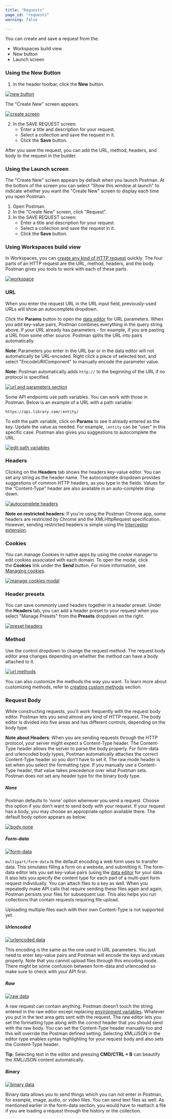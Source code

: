 ```yaml
---
title: "Requests"
page_id: "requests"
warning: false

---
```


You can create and save a request from the:
* Workspaces build view
* New button
* Launch screen


### Using the New Button

1. In the header toolbar, click the **New** button.

[![new button](https://s3.amazonaws.com/postman-static-getpostman-com/postman-docs/WS-HeaderToolBar-new+button1.png)](https://s3.amazonaws.com/postman-static-getpostman-com/postman-docs/WS-HeaderToolBar-new+button1.png)

The "Create New" screen appears.

[![create screen](https://s3.amazonaws.com/postman-static-getpostman-com/postman-docs/WS-createNew-white-p2.png)](https://s3.amazonaws.com/postman-static-getpostman-com/postman-docs/WS-createNew-white-p2.png)

2. In the SAVE REQUEST screen:
   * Enter a title and description for your request. 
   * Select a collection and save the request in it.
   * Click the **Save** button.
   
After you save the request, you can add the URL, method, headers, and body to the request in the builder.

### Using the Launch screen

The "Create New" screen appears by default when you launch Postman. At the bottom of the screen you can select "Show this window at launch" to indicate whether you want the "Create New" screen to display each time you open Postman.

1. Open Postman.
2. In the "Create New" screen, click "Request".
3. In the SAVE REQUEST screen:
   * Enter a title and description for your request. 
   * Select a collection and save the request in it.
   * Click the **Save** button.


### Using Workspaces build view

In Workspaces, you can [create any kind of HTTP request](/docs/v6/postman/launching_postman/sending_the_first_request) quickly. The four parts of an HTTP request are the URL, method, headers, and the body. Postman gives you tools to work with each of these parts.

[![workspace](https://s3.amazonaws.com/postman-static-getpostman-com/postman-docs/WS-workspace-area.png)](https://s3.amazonaws.com/postman-static-getpostman-com/postman-docs/WS-workspace-area.png)

### URL

When you enter the request URL in the URL input field, previously-used URLs will show an autocomplete dropdown. 

Click the **Params** button to open the [data editor](/docs/v6/postman/launching_postman/navigating_postman) for URL parameters. When you add key-value pairs, Postman combines everything in the query string above. If your URL already has parameters - for example, if you are pasting a URL from some other source. Postman splits the URL into pairs automatically.

**Note**: Parameters you enter in the URL bar or in the data editor will not automatically be URL-encoded. Right click a piece of selected text, and select "EncodeURIComponent" to manually encode the parameter value.

**Note:** Postman automatically adds `http://` to the beginning of the URL if no protocol is specified.

[![url and parameters section](https://s3.amazonaws.com/postman-static-getpostman-com/postman-docs/requestBuilderUrl.png)](https://s3.amazonaws.com/postman-static-getpostman-com/postman-docs/requestBuilderUrl.png)

Some API endpoints use path variables. You can work with those in Postman. Below is an example of a URL with a path variable:

```
https://api.library.com/:entity/
```

To edit the path variable, click on **Params** to see it already entered as the key. Update the value as needed. For example, `:entity` can be “user” in this specific case. Postman also gives you suggestions to autocomplete the URL.

[![edit path variables](https://s3.amazonaws.com/postman-static-getpostman-com/postman-docs/requestBuilderPath.png)](https://s3.amazonaws.com/postman-static-getpostman-com/postman-docs/requestBuilderPath.png)

### Headers

Clicking on the **Headers** tab shows the headers key-value editor. You can set any string as the header name. The autocomplete dropdown provides suggestions of common HTTP headers, as you type in the fields. Values for the “Content-Type” header are also available in an auto-complete drop down.

[![autocomplete headers](https://s3.amazonaws.com/postman-static-getpostman-com/postman-docs/WS-headers_white.png)](https://s3.amazonaws.com/postman-static-getpostman-com/postman-docs/WS-headers_white.png)

**Note on restricted headers**: If you're using the Postman Chrome app, some headers are restricted by Chrome and the XMLHttpRequest specification. However, sending restricted headers is simple using the [Interceptor extension](/docs/v6/postman/sending_api_requests/interceptor_extension).  

### Cookies

You can manage Cookies in native apps by using the cookie manager to edit cookies associated with each domain. To open the modal, click the **Cookies** link under the **Send** button. For more information, see [Managing cookies](/docs/v6/postman/sending_api_requests/cookies).

[![manage cookies modal](https://s3.amazonaws.com/postman-static-getpostman-com/postman-docs/WS-manage-cookies.png)](https://s3.amazonaws.com/postman-static-getpostman-com/postman-docs/WS-manage-cookies.png)

### Header presets

You can save commonly used headers together in a header preset. Under the **Headers** tab, you can add a header preset to your request when you select "Manage Presets" from the **Presets** dropdown on the right.  

[![preset headers](https://s3.amazonaws.com/postman-static-getpostman-com/postman-docs/WS-header-presets1.png)](https://s3.amazonaws.com/postman-static-getpostman-com/postman-docs/WS-header-presets1.png)

### Method

Use the control dropdown to change the request method. The request body editor area changes depending on whether the method can have a body attached to it.

[![url methods](https://s3.amazonaws.com/postman-static-getpostman-com/postman-docs/WS-method-menu.png)](https://s3.amazonaws.com/postman-static-getpostman-com/postman-docs/WS-method-menu.png)

You can also customize the methods the way you want. To learn more about customizing methods, refer to [creating custom methods](/docs/v6/postman/customizing_postman) section.

### Request Body

While constructing requests, you'll work frequently with the request body editor. Postman lets you send almost any kind of HTTP request. The body editor is divided into five areas and has different controls, depending on the body type.

**Note about Headers**: When you are sending requests through the HTTP protocol, your server might expect a Content-Type header. The Content-Type header allows the server to parse the body properly. For form-data and urlencoded body types, Postman automatically attaches the correct Content-Type header so you don't have to set it. The raw mode header is set when you select the formatting type. If you manually use a Content-Type header, that value takes precedence over what Postman sets. Postman does not set any header type for the binary body type.

##### None

 Postman defaults to 'none' option whenever you send a request. Choose this option if you don't want to send body with your request. If your request has a body, you may choose an appropriate option available there. The default body option appears as below:

[![body none](https://s3.amazonaws.com/postman-static-getpostman-com/postman-docs/Body_None.png)](https://s3.amazonaws.com/postman-static-getpostman-com/postman-docs/Body_None.png)

##### **Form-data**

[![form-data](https://s3.amazonaws.com/postman-static-getpostman-com/postman-docs/form-data1.gif)](https://s3.amazonaws.com/postman-static-getpostman-com/postman-docs/form-data1.gif)

`multipart/form-data` is the default encoding a web form uses to transfer data. This simulates filling a form on a website, and submitting it. The form-data editor lets you set key-value pairs (using the [data editor](/docs/v6/postman/launching_postman/navigating_postman) for your data. It also lets you specify the content type for each part of a multi-part form request individually. You can attach files to a key as well.
When you repeatedly make API calls that require sending these files again and again, Postman persists your files for subsequent use. This also helps you run collections that contain requests requiring file upload. 

Uploading multiple files each with their own Content-Type is not supported yet.


##### **Urlencoded**

[![urlencoded data](https://s3.amazonaws.com/postman-static-getpostman-com/postman-docs/requestBuilderUrlEncoded.png)](https://s3.amazonaws.com/postman-static-getpostman-com/postman-docs/requestBuilderUrlEncoded.png)

This encoding is the same as the one used in URL parameters. You just need to enter key-value pairs and Postman will encode the keys and values properly. Note that you cannot upload files through this encoding mode. There might be some confusion between form-data and urlencoded so make sure to check with your API first.

##### **Raw**

[![raw data](https://s3.amazonaws.com/postman-static-getpostman-com/postman-docs/58960775.png)](https://s3.amazonaws.com/postman-static-getpostman-com/postman-docs/58960775.png)

A raw request can contain anything. Postman doesn’t touch the string entered in the raw editor except replacing [environment variables](/docs/v6/postman/environments_and_globals/variables). Whatever you put in the text area gets sent with the request. The raw editor lets you set the formatting type along with the correct header that you should send with the raw body. You can set the Content-Type header manually too and this will override the Postman defined setting. Selecting XML/JSON in the editor type enables syntax highlighting for your request body and also sets the Content-Type header.

**Tip**: Selecting text in the editor and pressing **CMD/CTRL + B** can beautify the XML/JSON content automatically.

##### **Binary**

[![binary data](https://s3.amazonaws.com/postman-static-getpostman-com/postman-docs/58960827.png)](https://s3.amazonaws.com/postman-static-getpostman-com/postman-docs/58960827.png)

Binary data allows you to send things which you can not enter in Postman, for example, image, audio, or video files. You can send text files as well. As mentioned earlier in the form-data section, you would have to reattach a file if you are loading a request through the history or the collection. 
